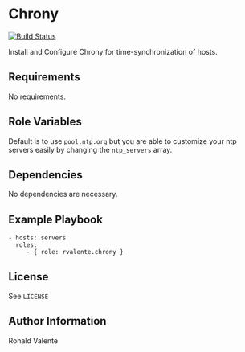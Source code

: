 Chrony
======

[![Build Status](https://travis-ci.org/rvalente/ansible-role-chrony.svg?branch=master)](https://travis-ci.org/rvalente/ansible-role-chrony)

Install and Configure Chrony for time-synchronization of hosts.

Requirements
------------

No requirements.

Role Variables
--------------

Default is to use `pool.ntp.org` but you are able to customize your ntp servers easily by changing the `ntp_servers` array.

Dependencies
------------

No dependencies are necessary.

Example Playbook
----------------

    - hosts: servers
      roles:
         - { role: rvalente.chrony }

License
-------

See `LICENSE`

Author Information
------------------

Ronald Valente
